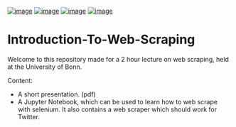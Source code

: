 [![image](https://img.shields.io/badge/Python-3.11.0-gray)]()
[![image](https://img.shields.io/badge/platform-win32-gray)]()
[![image](https://img.shields.io/badge/ChromeDriver-Chromium-gray)](https://chromedriver.chromium.org/downloads)
[![image](https://img.shields.io/badge/Selenium-4.7.2-green)](https://www.selenium.dev/)

# Introduction-To-Web-Scraping
Welcome to this repository made for a 2 hour lecture on web scraping, held at the University of Bonn.

Content: 
   - A short presentation. (pdf)
   - A Jupyter Notebook, which can be used to learn how to web scrape with selenium. It also contains a web scraper which should work for Twitter.
